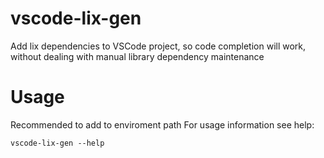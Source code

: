 # vscode-lix-gen
Add lix dependencies to VSCode project, so code completion will work, without dealing with manual library dependency maintenance

# Usage
Recommended to add to enviroment path
For usage information see help:
```
vscode-lix-gen --help
```
